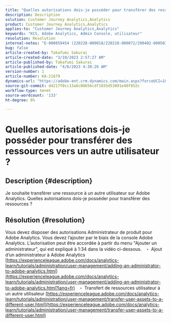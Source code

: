 ```yaml
---
title: "Quelles autorisations dois-je posséder pour transférer des ressources vers un autre utilisateur ?"
description: Description
solution: Customer Journey Analytics,Analytics
product: Customer Journey Analytics,Analytics
applies-to: "Customer Journey Analytics,Analytics"
keywords: "KCS, Adobe Analytics, Admin Console, utilisateur"
resolution: Resolution
internal-notes: "E-000859454 (220228-000018/220218-000072/200402-000503)"
bug: false
article-created-by: Takafumi Sakurai
article-created-date: "3/10/2023 2:57:27 AM"
article-published-by: Takafumi Sakurai
article-published-date: "4/6/2023 4:38:26 AM"
version-number: 1
article-number: KA-21679
dynamics-url: "https://adobe-ent.crm.dynamics.com/main.aspx?forceUCI=1&pagetype=entityrecord&etn=knowledgearticle&id=ea673245-efbe-ed11-83ff-6045bd006b3d"
source-git-commit: d4217f0cc13a6c08656cdf1035d53091e40f852c
workflow-type: tm+mt
source-wordcount: '133'
ht-degree: 8%

---
```


# Quelles autorisations dois-je posséder pour transférer des ressources vers un autre utilisateur ?

## Description {#description}

Je souhaite transférer une ressource à un autre utilisateur sur Adobe Analytics. Quelles autorisations dois-je posséder pour transférer des ressources ?

## Résolution {#resolution}


Vous devez disposer des autorisations Administrateur de produit pour Adobe Analytics. Vous devez l’ajouter par le biais de la console Adobe Analytics. L’autorisation peut être accordée à partir du menu &quot;Ajouter un administrateur&quot;, qui est expliqué à 1:34 dans la vidéo ci-dessous.
 
・ Ajout d’un administrateur à Adobe Analytics
[https://experienceleague.adobe.com/docs/analytics-learn/tutorials/administration/user-management/adding-an-administrator-to-adobe-analytics.html](https://experienceleague.adobe.com/docs/analytics-learn/tutorials/administration/user-management/adding-an-administrator-to-adobe-analytics.html?lang=fr)
 
・ Transfert de ressources utilisateur à un autre utilisateur
[https://experienceleague.adobe.com/docs/analytics-learn/tutorials/administration/user-management/transfer-user-assets-to-a-different-user.html](https://experienceleague.adobe.com/docs/analytics-learn/tutorials/administration/user-management/transfer-user-assets-to-a-different-user.html)
